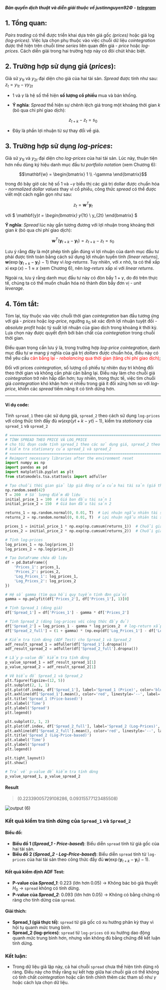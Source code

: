 ***Bản quyền dịch thuật và diễn giải thuộc về justinnguyen92&copy; - [telegram](https://t.me/justinnguyen92)***

## 1. Tổng quan:
*Pairs trading* có thể được triển khai dựa trên giá gốc *(prices)* hoặc giá log *(log-prices)*. Việc lựa chọn phụ thuộc vào việc chuỗi dữ liệu *cointegration* được thể hiện trên chuỗi *time series* liên quan đến giá - *price* hoặc *log-prices*. Cách diễn giải trong hai trường hợp này có đôi chút khác biệt.

## 2. Trường hợp sử dụng giá (*prices*):
Giả sử $y_{1t}$ và $y_{2t}$ đại diện cho giá của hai tài sản. *Spread* được tính như sau: $z_t = y_{1t} - \gamma y_{2t}$

- 1 và $\gamma$ là hệ số thể hiện **số lượng cổ phiếu** mua và bán khống.

- **Ý nghĩa**: *Spread* thể hiện sự chênh lệch giá trong một khoảng thời gian $k$ (bỏ qua chi phí giao dịch): 

$$z_{t+k} - z_t = s_0$$

- Đây là phần lợi nhuận từ sự thay đổi về giá.

## 3. Trường hợp sử dụng *log-prices*:
Giả sử $y_{1t}$ và $y_{2t}$ đại diện cho *log-prices* của hai tài sản. Lúc này, thuận tiện hơn nếu dùng ký hiệu danh mục đầu tư *portfolio notation* (xem Chương 6):

$$\mathbf{w} = \begin{bmatrix} 1 \\ -\gamma \end{bmatrix}$$

trong đó bây giờ các hệ số $1$ và $-\gamma$ biểu thị các giá trị dollar được chuẩn hóa - *normalized dollar values* thay vì cổ phiếu, công thức *spread* có thể được viết một cách ngắn gọn như sau:

$$z_t = \mathbf{w}^T \mathbf{y}_t$$

với $
\mathbf{y}_t = 
\begin{bmatrix} 
y_{1t} \\ 
y_{2t} 
\end{bmatrix}
$

**Ý nghĩa**: *Spread* lúc này gần tương đương với lợi nhuận trong khoảng thời gian $k$ (bỏ qua chi phí giao dịch): 

$$\mathbf{w}^T (\mathbf{y}_{t+k} - \mathbf{y}_t) = z_{t+k} - z_t = s_0$$

Lưu ý rằng đây là một phép tính gần đúng vì lợi nhuận của danh mục đầu tư phải được tính toán bằng cách sử dụng lợi nhuận tuyến tính *(linear returns)*, $\mathbf{w} \left( \exp(\mathbf{y}_{t+k} - \mathbf{y}_t) - 1 \right)$ thay vì *log-returns*. Tuy nhiên, với $x$ nhỏ, ta có thể xấp xỉ $\exp(x) - 1 \approx x$ (xem Chương 6), nên *log-returs* xấp xỉ với *linear returns*.

Ngoài ra, lưu ý rằng danh mục đầu tư này có đòn bẩy $1+\gamma$, do đó trên thực tế, chúng ta có thể muốn chuẩn hóa nó thành đòn bẩy đơn vị - *unit leverage*.

## 4. Tóm tắt:
Tóm lại, tùy thuộc vào việc chuỗi thời gian *cointegration* ban đầu tương ứng với giá - *prices* hoặc *log-price*, ngưỡng $s_0$ sẽ xác định lợi nhuận tuyệt đối - *absolute profit* hoặc tỷ suất lợi nhuận của giao dịch trong khoảng $k$ thời kỳ. Lựa chọn này được quyết định bởi bản chất của *cointegration* trong chuỗi thời gian. 

Điều quan trọng cần lưu ý là, trong trường hợp *log-price* *cointegration*, danh mục đầu tư $w$ mang ý nghĩa của giá trị *dollars* được chuẩn hóa, điều này có thể yêu cầu <span style="color:red">cân bằng lại - *rebalancing* qua thời gian (tăng chi phí giao dịch)</span>; 

Đối với prices *cointegration*, số lượng cổ phiếu tự nhiên duy trì không đổi theo thời gian và không cần phải cân bằng lại. Điều này làm cho chuỗi giá *cointegration* trở nên hấp dẫn hơn; tuy nhiên, trong thực tế, việc tìm chuỗi giá *cointegration* khó khăn hơn vì nhiễu trong giá ít đối xứng hơn so với *log-price*, khiến các *spread* tiềm năng ít có tính dừng hơn.

---

#### Ví dụ code: 
Tính `spread_1` theo các sử dụng giá, `spread_2` theo cách sử dụng `log-prices` với công thức tính đầy đủ $w(exp(y t+k −y t)−1)$, kiểm tra *stationary* của `spread_1` và `spread_2`

```python
# ============================================================================================================================================
# TÍNH SPREAD THEO PRICE VÀ LOG_PRICE
# cho tôi đoạn code tính spread_1 theo các sử dụng giá, spread_2 theo cách sử dụng log-prices với công thức tính đầy đủ w(exp(y t+k −y t)−1), 
# kiểm tra stationary của spread_1 và spread_2
# ============================================================================================================================================
# Reimport necessary libraries after the environment reset
import numpy as np
import pandas as pd
import matplotlib.pyplot as plt
from statsmodels.tsa.stattools import adfuller

# Tạo chuỗi thời gian giả lập giá đóng cửa của hai tài sản (giá thực tế)
np.random.seed(42)
T = 200  # Số lượng điểm dữ liệu
initial_price_1 = 100  # Giá ban đầu tài sản 1
initial_price_2 = 150  # Giá ban đầu tài sản 2

returns_1 = np.random.normal(0, 0.01, T)  # Lợi nhuận ngẫu nhiên tài sản 1
returns_2 = np.random.normal(0, 0.01, T)  # Lợi nhuận ngẫu nhiên tài sản 2

prices_1 = initial_price_1 * np.exp(np.cumsum(returns_1))  # Chuỗi giá tài sản 1
prices_2 = initial_price_2 * np.exp(np.cumsum(returns_2))  # Chuỗi giá tài sản 2

# Tính log-prices
log_prices_1 = np.log(prices_1)
log_prices_2 = np.log(prices_2)

# Tạo DataFrame chứa dữ liệu
df = pd.DataFrame({
    'Prices_1': prices_1,
    'Prices_2': prices_2,
    'Log_Prices_1': log_prices_1,
    'Log_Prices_2': log_prices_2
})

# Hệ số gamma (tìm qua hồi quy tuyến tính đơn giản)
gamma = np.polyfit(df['Prices_2'], df['Prices_1'], 1)[0]

# Tính Spread_1 (dùng giá)
df['Spread_1'] = df['Prices_1'] - gamma * df['Prices_2']

# Tính Spread_2 (dùng log-prices với công thức đầy đủ)
df['Spread_2'] = log_prices_1 - gamma * log_prices_2  # log-return xấp xỉ
df['Spread_2_full'] = (1 + gamma) * (np.exp(df['Log_Prices_1'] - df['Log_Prices_2']) - 1)  # công thức đầy đủ

# Kiểm tra tính dừng (ADF Test) cho Spread_1 và Spread_2
adf_result_spread_1 = adfuller(df['Spread_1'].dropna())
adf_result_spread_2 = adfuller(df['Spread_2_full'].dropna())

# Lấy p-value để kiểm tra tính dừng
p_value_spread_1 = adf_result_spread_1[1]
p_value_spread_2 = adf_result_spread_2[1]

# Vẽ biểu đồ Spread_1 và Spread_2
plt.figure(figsize=(12, 5))
plt.subplot(2, 1, 1)
plt.plot(df.index, df['Spread_1'], label='Spread_1 (Price)', color='blue')
plt.axhline(df['Spread_1'].mean(), color='red', linestyle='--', label='Mean (Spread_1)')
plt.title('Spread_1 (Price-based)')
plt.xlabel('Time')
plt.ylabel('Spread')
plt.legend()

plt.subplot(2, 1, 2)
plt.plot(df.index, df['Spread_2_full'], label='Spread_2 (Log-Prices)', color='orange')
plt.axhline(df['Spread_2_full'].mean(), color='red', linestyle='--', label='Mean (Spread_2)')
plt.title('Spread_2 (Log-Price-based)')
plt.xlabel('Time')
plt.ylabel('Spread')
plt.legend()

plt.tight_layout()
plt.show()

# Trả về p-value để kiểm tra tính dừng
p_value_spread_1, p_value_spread_2
```
#### Result
>(0.22339005729108286, 0.09315577123485508)

![output (6)](https://github.com/user-attachments/assets/d7aa1f2b-4d28-41f4-83fa-cb9ec07c5978)

### Kết quả kiểm tra tính dừng của `Spread_1` và `Spread_2`
#### Biểu đồ:
- **Biểu đồ 1 (*Spread_1 - Price-based*)**: Biểu diễn `spread` tính từ giá gốc của hai tài sản.
- **Biểu đồ 2 (*Spread_2 - Log-Price-based*)**: Biểu diễn `spread` tính từ `log-prices` của hai tài sản theo công thức đầy đủ $\mathbf{w} \left( \exp(\mathbf{y}_{t+k} - \mathbf{y}_t) - 1 \right)$.

#### Kết quả kiểm định ADF Test:
- **P-value của *Spread_1***: 0.223 (lớn hơn 0.05) → Không bác bỏ giả thuyết $H_0$ → `spread` không có tính dừng.
- **P-value của *Spread_2***: 0.093 (lớn hơn 0.05) → Không có bằng chứng rõ ràng cho tính dừng của `spread`.

#### Giải thích:
- **Spread_1 (giá thực tế)**: `spread` từ giá gốc có xu hướng phân kỳ thay vì hội tụ quanh mức trung bình.
- **Spread_2 (log-prices)**: `spread` từ `log-prices` có xu hướng dao động quanh mức trung bình hơn, nhưng vẫn không đủ bằng chứng để kết luận tính dừng.

### Kết luận:
- Trong dữ liệu giả lập này, cả hai chuỗi `spread` chưa thể hiện tính dừng rõ ràng. Điều này cho thấy rằng sự kết hợp giữa hai chuỗi giá có thể không có tính chất *cointegration* hoặc cần tinh chỉnh thêm các tham số như $\gamma$ hoặc cách lựa chọn dữ liệu.
